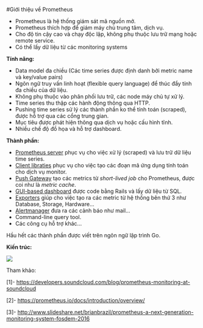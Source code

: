#Giới thiệu về Prometheus

- Prometheus là hệ thống giám sát mã nguồn mở. 
- Prometheus thích hợp để giám máy chủ trung tâm, dịch vụ. 
- Cho độ tin cậy cao và chạy độc lập, không phụ thuộc lưu trữ mạng hoặc remote service. 
- Có thể lấy dữ liệu từ các monitoring systems

**Tính năng:** 

- Data model đa chiều (Các time series được định danh bởi metric name và key/value pairs)
- Ngôn ngữ truy vấn linh hoạt (flexible query language) để thúc đẩy tính đa chiều của dữ liệu. 
- Không phụ thuộc vào phân phối lưu trữ, các node máy chủ tự xử lý. 
- Time series thu thập các hành động thông qua HTTP.
- Pushing time series sử lý các thành phần ko thể tính toán (scraped), được hỗ trợ qua các cổng trung gian.
- Mục tiêu được phát hiện thông qua dịch vụ hoặc cấu hình tĩnh.
- Nhiều chế độ đồ họa và hỗ trợ dashboard.

**Thành phần:** 

- [Prometheus server](https://github.com/prometheus/prometheus) phục vụ cho việc xử lý (scraped) và lưu trữ dữ liệu time series.
- [Client libraties](https://prometheus.io/docs/instrumenting/clientlibs/) phục vụ cho việc tạo các đoạn mã ứng dụng tính toán cho dịch vụ monitor.
- [Push Gateway](https://github.com/prometheus/pushgateway) tạo các metrics từ *short-lived job* cho Prometheus, được coi như là *metric cache*. 
- [GUI-based dashboard](https://prometheus.io/docs/visualization/promdash/) được code bằng Rails và lấy dữ liệu từ SQL.
- [Exporters](https://prometheus.io/docs/instrumenting/exporters/) giúp cho việc tạo ra các metric từ hệ thống bên thứ 3 như Database, Storage, Hardware...
- [Alertmanager](https://github.com/prometheus/alertmanager) đưa ra các cảnh báo như mail...
- Command-line query tool.
- Các công cụ hỗ trợ khác...

Hầu hết các thành phần được viết trên ngôn ngữ lập trình Go.

**Kiến trúc:**

<img src=http://i.imgur.com/kx3f54W.png>

Tham khảo: 

[1]- https://developers.soundcloud.com/blog/prometheus-monitoring-at-soundcloud

[2]- https://prometheus.io/docs/introduction/overview/

[3]- http://www.slideshare.net/brianbrazil/prometheus-a-next-generation-monitoring-system-fosdem-2016






